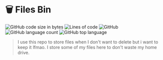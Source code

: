 # 🗑 Files Bin

![GitHub code size in bytes](https://img.shields.io/github/languages/code-size/igorkowalczyk/bin?style=flat-square)
![Lines of code](https://img.shields.io/tokei/lines/github/igorkowalczyk/bin?style=flat-square)
![GitHub](https://img.shields.io/github/license/igorkowalczyk/bin?style=flat-square)
![GitHub language count](https://img.shields.io/github/languages/count/igorkowalczyk/bin?style=flat-square)
![GitHub top language](https://img.shields.io/github/languages/top/igorkowalczyk/bin?style=flat-square)

> I use this repo to store files when I don't want to delete but i want to keep it lfmao. I store some of my files here to don't waste my home drive.
> 
